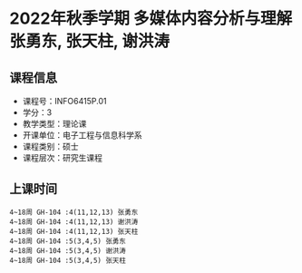 # 2022年秋季学期 多媒体内容分析与理解 张勇东, 张天柱, 谢洪涛






## 课程信息

- 课程号：INFO6415P.01
- 学分：3
- 教学类型：理论课
- 开课单位：电子工程与信息科学系
- 课程类别：硕士
- 课程层次：研究生课程

## 上课时间

```
4~18周 GH-104 :4(11,12,13) 张勇东
4~18周 GH-104 :4(11,12,13) 谢洪涛
4~18周 GH-104 :4(11,12,13) 张天柱
4~18周 GH-104 :5(3,4,5) 张勇东
4~18周 GH-104 :5(3,4,5) 谢洪涛
4~18周 GH-104 :5(3,4,5) 张天柱
```

